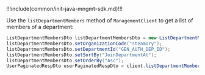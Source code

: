 !!!include(common/init-java-mngmt-sdk.md)!!!

Use the `listDepartmentMembers` method of `ManagementClient` to get a list of members of a department:

```java
ListDepartmentMembersDto listDepartmentMembersDto = new ListDepartmentMembersDto();
listDepartmentMembersDto.setOrganizationCode("steamory");
listDepartmentMembersDto.setDepartmentId("GEN_AUTH_DEP_ID");
listDepartmentMembersDto.setSortBy("JoinDepartmentAt");
listDepartmentMembersDto.setOrderBy("Asc");
UserPaginatedRespDto userPaginatedRespDto = client.listDepartmentMembers(listDepartmentMembersDto);
```

